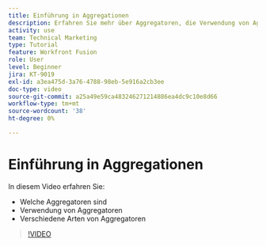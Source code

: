 ```yaml
---
title: Einführung in Aggregationen
description: Erfahren Sie mehr über Aggregatoren, die Verwendung von Aggregatoren und die verschiedenen Aggregattypen in [!DNL Adobe Workfront Fusion].
activity: use
team: Technical Marketing
type: Tutorial
feature: Workfront Fusion
role: User
level: Beginner
jira: KT-9019
exl-id: a3ea475d-3a76-4788-98eb-5e916a2cb3ee
doc-type: video
source-git-commit: a25a49e59ca483246271214886ea4dc9c10e8d66
workflow-type: tm+mt
source-wordcount: '38'
ht-degree: 0%

---
```


# Einführung in Aggregationen

In diesem Video erfahren Sie:

* Welche Aggregatoren sind
* Verwendung von Aggregatoren
* Verschiedene Arten von Aggregatoren

>[!VIDEO](https://video.tv.adobe.com/v/335279/?quality=12&learn=on)
